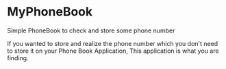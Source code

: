 # MyPhoneBook
Simple PhoneBook to check and store some phone number

If you wanted to store and realize the phone number which you don't need to store it on your Phone Book Application,
This application is what you are finding.
